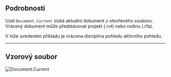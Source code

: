 ## Podrobnosti
Uzel `Document.Current` získá aktuální dokument z otevřeného souboru. Vrácený dokument může představovat projekt (.rvt) nebo rodinu (.rfa).

V níže uvedeném příkladu je vrácena disciplína pohledu aktivního pohledu.
___
## Vzorový soubor

![Document.Current](./Revit.Application.Document.Current_img.jpg)
